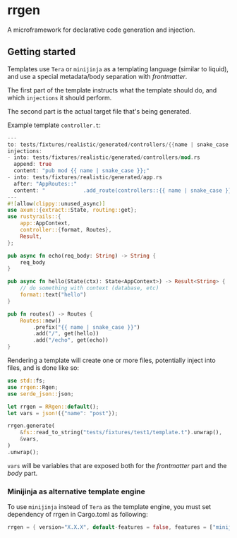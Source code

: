 
# rrgen

A microframework for declarative code generation and injection.


## Getting started

Templates use `Tera` or `minijinja` as a templating language (similar to liquid), and use a special metadata/body separation with _frontmatter_.

The first part of the template instructs what the template should do, and which `injections` it should perform.

The second part is the actual target file that's being generated.


Example template `controller.t`:

```rust
---
to: tests/fixtures/realistic/generated/controllers/{{name | snake_case }}.rs
injections:
- into: tests/fixtures/realistic/generated/controllers/mod.rs
  append: true
  content: "pub mod {{ name | snake_case }};"
- into: tests/fixtures/realistic/generated/app.rs
  after: "AppRoutes::"
  content: "            .add_route(controllers::{{ name | snake_case }}::routes())"
---
#![allow(clippy::unused_async)]
use axum::{extract::State, routing::get};
use rustyrails::{
    app::AppContext,
    controller::{format, Routes},
    Result,
};

pub async fn echo(req_body: String) -> String {
    req_body
}

pub async fn hello(State(ctx): State<AppContext>) -> Result<String> {
    // do something with context (database, etc)
    format::text("hello")
}

pub fn routes() -> Routes {
    Routes::new()
        .prefix("{{ name | snake_case }}")
        .add("/", get(hello))
        .add("/echo", get(echo))
}
```

Rendering a template will create one or more files, potentially inject into files, and is done like so:

```rust
use std::fs;
use rrgen::Rgen;
use serde_json::json;

let rrgen = RRgen::default();
let vars = json!({"name": "post"});

rrgen.generate(
    &fs::read_to_string("tests/fixtures/test1/template.t").unwrap(),
    &vars,
)
.unwrap();
```

`vars` will be variables that are exposed both for the _frontmatter_ part and the _body_ part.

### Minijinja as alternative template engine
To use `minijinja` instead of `Tera` as the template engine, you must set dependency of rrgen in Cargo.toml as following:

```rust
rrgen = { version="X.X.X", default-features = false, features = ["minijinja"] }
```